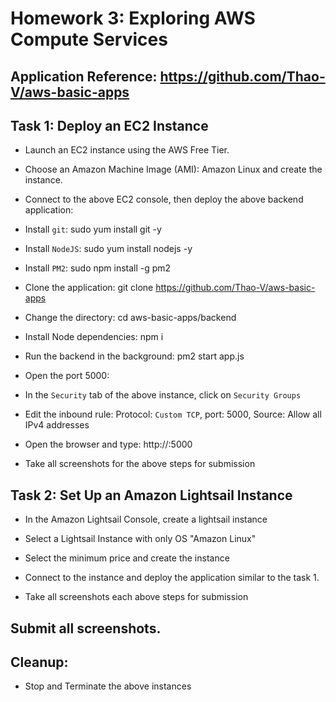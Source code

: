 # Homework 3: Exploring AWS Compute Services

## Application Reference: https://github.com/Thao-V/aws-basic-apps

## Task 1: Deploy an EC2 Instance

* Launch an EC2 instance using the AWS Free Tier.

* Choose an Amazon Machine Image (AMI): Amazon Linux and create the instance.

* Connect to the above EC2 console, then deploy the above backend application:

- Install `git`: sudo yum install git -y

- Install `NodeJS`: sudo yum install nodejs -y

- Install `PM2`: sudo npm install -g pm2

- Clone the application: git clone https://github.com/Thao-V/aws-basic-apps

- Change the directory: cd aws-basic-apps/backend

- Install Node dependencies: npm i

- Run the backend in the background: pm2 start app.js

* Open the port 5000:

- In the `Security` tab of the above instance, click on `Security Groups`

- Edit the inbound rule: Protocol: `Custom TCP`, port: 5000, Source: Allow all IPv4 addresses

* Open the browser and type: http://<your-instance-ip>:5000

* Take all screenshots for the above steps for submission

## Task 2: Set Up an Amazon Lightsail Instance

* In the Amazon Lightsail Console, create a lightsail instance

* Select a Lightsail Instance with only OS "Amazon Linux"

* Select the minimum price and create the instance

* Connect to the instance and deploy the application similar to the task 1.

* Take all screenshots each above steps for submission

## Submit all screenshots.

## Cleanup:

* Stop and Terminate the above instances
